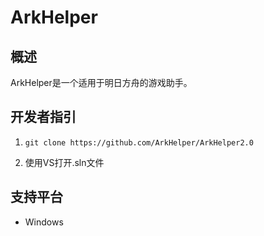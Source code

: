 # ArkHelper
## 概述
ArkHelper是一个适用于明日方舟的游戏助手。

## 开发者指引
1.     git clone https://github.com/ArkHelper/ArkHelper2.0
1. 使用VS打开.sln文件

## 支持平台
- Windows